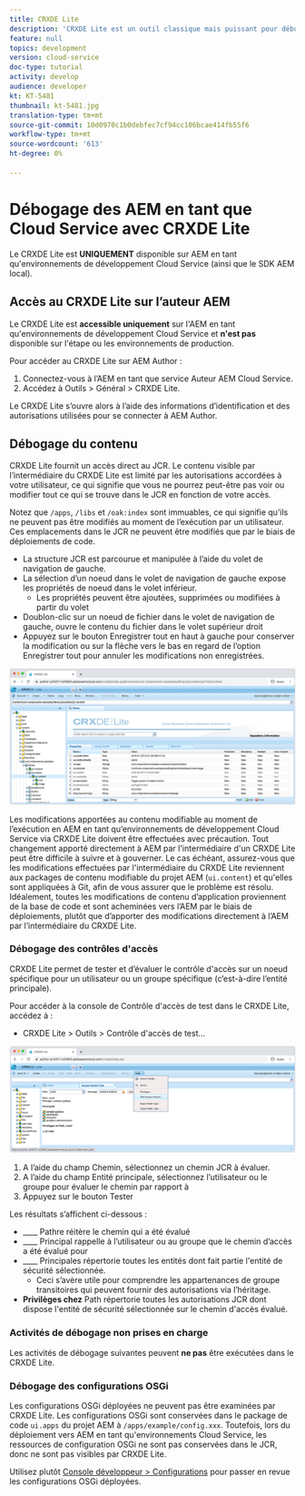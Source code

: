 ```yaml
---
title: CRXDE Lite
description: 'CRXDE Lite est un outil classique mais puissant pour déboguer les AEM en tant qu''environnements de développement Cloud Service. CRXDE Lite fournit une suite de fonctionnalités qui aide le débogage à éviter d’inspecter toutes les ressources et propriétés, de manipuler les parties mutables du JCR et d’étudier les autorisations. '
feature: null
topics: development
version: cloud-service
doc-type: tutorial
activity: develop
audience: developer
kt: KT-5481
thumbnail: kt-5481.jpg
translation-type: tm+mt
source-git-commit: 10d0970c1b0debfec7cf94cc106bcae414fb55f6
workflow-type: tm+mt
source-wordcount: '613'
ht-degree: 0%

---
```



# Débogage des AEM en tant que Cloud Service avec CRXDE Lite

Le CRXDE Lite est __UNIQUEMENT__ disponible sur AEM en tant qu&#39;environnements de développement Cloud Service (ainsi que le SDK AEM local).

## Accès au CRXDE Lite sur l’auteur AEM

Le CRXDE Lite est __accessible uniquement__ sur l&#39;AEM en tant qu&#39;environnements de développement Cloud Service et __n&#39;est pas__ disponible sur l&#39;étape ou les environnements de production.

Pour accéder au CRXDE Lite sur AEM Author :

1. Connectez-vous à l’AEM en tant que service Auteur AEM Cloud Service.
1. Accédez à Outils > Général > CRXDE Lite.

Le CRXDE Lite s’ouvre alors à l’aide des informations d’identification et des autorisations utilisées pour se connecter à AEM Author.

## Débogage du contenu

CRXDE Lite fournit un accès direct au JCR. Le contenu visible par l’intermédiaire du CRXDE Lite est limité par les autorisations accordées à votre utilisateur, ce qui signifie que vous ne pourrez peut-être pas voir ou modifier tout ce qui se trouve dans le JCR en fonction de votre accès.

Notez que `/apps`, `/libs` et `/oak:index` sont immuables, ce qui signifie qu’ils ne peuvent pas être modifiés au moment de l’exécution par un utilisateur. Ces emplacements dans le JCR ne peuvent être modifiés que par le biais de déploiements de code.

+ La structure JCR est parcourue et manipulée à l’aide du volet de navigation de gauche.
+ La sélection d’un noeud dans le volet de navigation de gauche expose les propriétés de noeud dans le volet inférieur.
   + Les propriétés peuvent être ajoutées, supprimées ou modifiées à partir du volet
+ Doublon-clic sur un noeud de fichier dans le volet de navigation de gauche, ouvre le contenu du fichier dans le volet supérieur droit
+ Appuyez sur le bouton Enregistrer tout en haut à gauche pour conserver la modification ou sur la flèche vers le bas en regard de l’option Enregistrer tout pour annuler les modifications non enregistrées.

![CRXDE Lite - Débogage du contenu](./assets/crxde-lite/debugging-content.png)

Les modifications apportées au contenu modifiable au moment de l’exécution en AEM en tant qu’environnements de développement Cloud Service via CRXDE Lite doivent être effectuées avec précaution.
Tout changement apporté directement à AEM par l&#39;intermédiaire d&#39;un CRXDE Lite peut être difficile à suivre et à gouverner. Le cas échéant, assurez-vous que les modifications effectuées par l&#39;intermédiaire du CRXDE Lite reviennent aux packages de contenu modifiable du projet AEM (`ui.content`) et qu&#39;elles sont appliquées à Git, afin de vous assurer que le problème est résolu. Idéalement, toutes les modifications de contenu d’application proviennent de la base de code et sont acheminées vers l’AEM par le biais de déploiements, plutôt que d’apporter des modifications directement à l’AEM par l’intermédiaire du CRXDE Lite.

### Débogage des contrôles d&#39;accès

CRXDE Lite permet de tester et d’évaluer le contrôle d&#39;accès sur un noeud spécifique pour un utilisateur ou un groupe spécifique (c’est-à-dire l’entité principale).

Pour accéder à la console de Contrôle d&#39;accès de test dans le CRXDE Lite, accédez à :

+ CRXDE Lite > Outils > Contrôle d&#39;accès de test...

![CRXDE Lite - Contrôle d&#39;accès de test](./assets/crxde-lite/permissions__test-access-control.png)

1. A l’aide du champ Chemin, sélectionnez un chemin JCR à évaluer.
1. A l’aide du champ Entité principale, sélectionnez l’utilisateur ou le groupe pour évaluer le chemin par rapport à
1. Appuyez sur le bouton Tester

Les résultats s’affichent ci-dessous :

+ ____ Pathre réitère le chemin qui a été évalué
+ ____ Principal rappelle à l’utilisateur ou au groupe que le chemin d’accès a été évalué pour
+ ____ Principales répertorie toutes les entités dont fait partie l&#39;entité de sécurité sélectionnée.
   + Ceci s’avère utile pour comprendre les appartenances de groupe transitoires qui peuvent fournir des autorisations via l’héritage.
+ __Privilèges chez__ Path répertorie toutes les autorisations JCR dont dispose l&#39;entité de sécurité sélectionnée sur le chemin d&#39;accès évalué.

### Activités de débogage non prises en charge

Les activités de débogage suivantes peuvent __ne pas__ être exécutées dans le CRXDE Lite.

### Débogage des configurations OSGi

Les configurations OSGi déployées ne peuvent pas être examinées par CRXDE Lite. Les configurations OSGi sont conservées dans le package de code `ui.apps` du projet AEM à `/apps/example/config.xxx`. Toutefois, lors du déploiement vers AEM en tant qu&#39;environnements Cloud Service, les ressources de configuration OSGi ne sont pas conservées dans le JCR, donc ne sont pas visibles par CRXDE Lite.

Utilisez plutôt [Console développeur > Configurations](./developer-console.md#configurations) pour passer en revue les configurations OSGi déployées.

